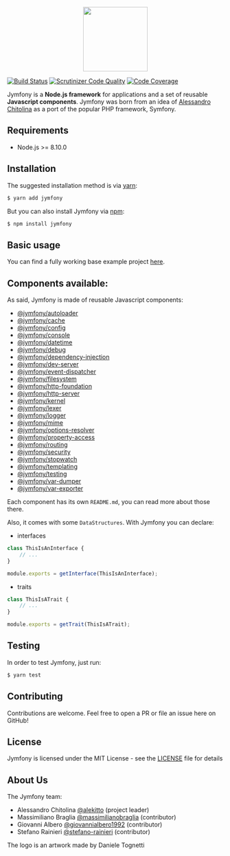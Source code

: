 <p align="center">
    <img src="https://s3.amazonaws.com/jymfony.com/jymfony-logo.svg" height="150">
</p>

[![Build Status](https://travis-ci.com/jymfony/jymfony.svg?branch=master)](https://travis-ci.com/jymfony/jymfony) [![Scrutinizer Code Quality](https://scrutinizer-ci.com/g/jymfony/jymfony/badges/quality-score.png?b=master)](https://scrutinizer-ci.com/g/jymfony/jymfony/?branch=master) [![Code Coverage](https://scrutinizer-ci.com/g/jymfony/jymfony/badges/coverage.png?b=master)](https://scrutinizer-ci.com/g/jymfony/jymfony/?branch=master)

Jymfony is a **Node.js framework** for applications and a set of reusable **Javascript components**.
Jymfony was born from an idea of [Alessandro Chitolina](https://github.com/alekitto) as a port of the popular PHP framework, Symfony.

Requirements
------------
- Node.js >= 8.10.0

Installation
------------
The suggested installation method is via [yarn](https://yarnpkg.com/):
```sh
$ yarn add jymfony
```

But you can also install Jymfony via [npm](https://npmjs.com/):
```sh
$ npm install jymfony
```

Basic usage
-----------
You can find a fully working base example project [here](https://github.com/jymfony/example).

Components available:
---------------------
As said, Jymfony is made of reusable Javascript components:
- [@jymfony/autoloader](https://github.com/jymfony/autoloader)
- [@jymfony/cache](https://github.com/jymfony/cache)
- [@jymfony/config](https://github.com/jymfony/config)
- [@jymfony/console](https://github.com/jymfony/console)
- [@jymfony/datetime](https://github.com/jymfony/date-time)
- [@jymfony/debug](https://github.com/jymfony/debug)
- [@jymfony/dependency-injection](https://github.com/jymfony/dependency-injection)
- [@jymfony/dev-server](https://github.com/jymfony/dev-server)
- [@jymfony/event-dispatcher](https://github.com/jymfony/event-dispatcher)
- [@jymfony/filesystem](https://github.com/jymfony/filesystem)
- [@jymfony/http-foundation](https://github.com/jymfony/http-foundation)
- [@jymfony/http-server](https://github.com/jymfony/http-server)
- [@jymfony/kernel](https://github.com/jymfony/kernel)
- [@jymfony/lexer](https://github.com/jymfony/lexer)
- [@jymfony/logger](https://github.com/jymfony/logger)
- [@jymfony/mime](https://github.com/jymfony/mime)
- [@jymfony/options-resolver](https://github.com/jymfony/options-resolver)
- [@jymfony/property-access](https://github.com/jymfony/property-access)
- [@jymfony/routing](https://github.com/jymfony/routing)
- [@jymfony/security](https://github.com/jymfony/security)
- [@jymfony/stopwatch](https://github.com/jymfony/stopwatch)
- [@jymfony/templating](https://github.com/jymfony/templating)
- [@jymfony/testing](https://github.com/jymfony/testing)
- [@jymfony/var-dumper](https://github.com/jymfony/var-dumper)
- [@jymfony/var-exporter](https://github.com/jymfony/var-exporter)

Each component has its own `README.md`, you can read more about those there.

Also, it comes with some `DataStructures`. With Jymfony you can declare:
- interfaces
```js
class ThisIsAnInterface {
    // ...
}

module.exports = getInterface(ThisIsAnInterface);
```
- traits
```js
class ThisIsATrait {
    // ...
}

module.exports = getTrait(ThisIsATrait);
```

Testing
-------
In order to test Jymfony, just run:

```sh
$ yarn test
```

Contributing
------------
Contributions are welcome. Feel free to open a PR or file an issue here on GitHub!

License
-------
Jymfony is licensed under the MIT License - see the [LICENSE](https://github.com/jymfony/jymfony/blob/master/LICENSE) file for details

About Us
--------
The Jymfony team:
- Alessandro Chitolina [@alekitto](https://github.com/alekitto) (project leader)
- Massimiliano Braglia [@massimilianobraglia](https://github.com/massimilianobraglia) (contributor)
- Giovanni Albero [@giovannialbero1992](https://github.com/giovannialbero1992) (contributor)
- Stefano Rainieri [@stefano-rainieri](https://github.com/stefano-rainieri) (contributor)

The logo is an artwork made by Daniele Tognetti
